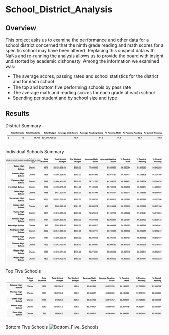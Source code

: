 # School_District_Analysis

## Overview
This project asks us to examine the performance and other data for a school district concerned that the ninth grade reading and math scores for a specific school may have been altered. Replacing this suspect data with NaNs and re-running the analysis allows us to provide the board with insight undistorted by academic dishonesty. Among the information we examined was:

* The average scores, passing rates and school statistics for the district and for each school
* The top and bottom five performing schools by pass rate
* The average math and reading scores for each grade at each school
* Spending per student and by school size and type

## Results

District Summary
![District_Summary](https://github.com/brendan-oi/School_District_Analysis/blob/main/Resources/Screen%20Shot%202022-08-09%20at%2010.47.30%20AM.png)

Individual Schools Summary
![Individual_School_Summary](https://github.com/brendan-oi/School_District_Analysis/blob/main/Resources/Screen%20Shot%202022-08-09%20at%2010.53.02%20AM.png)

Top Five Schools
![Top_Five_Schools](https://github.com/brendan-oi/School_District_Analysis/blob/main/Resources/Screen%20Shot%202022-08-09%20at%2010.53.26%20AM.png)

Bottom Five Schools
![Bottom_Five_Schools](https://github.com/brendan-oi/School_District_Analysis/blob/main/Resources/Screen%20Shot%202022-08-09%20at%2010.53.02%20AM.pn)
